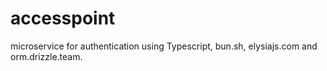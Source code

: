 # accesspoint
microservice for authentication using Typescript, bun.sh, elysiajs.com and orm.drizzle.team. 
